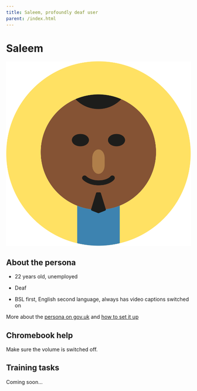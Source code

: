 ```yaml
---
title: Saleem, profoundly deaf user
parent: /index.html
---
```


# Saleem

<div><img src="../images/persona-avatars/saleem.png" class="profile" alt="" /></div>


## About the persona

* 22 years old, unemployed

* Deaf

* BSL first, English second language, always has video captions switched on

More about the [persona on gov.uk](https://www.gov.uk/government/publications/understanding-disabilities-and-impairments-user-profiles/saleem-profoundly-deaf-user) and [how to set it up](../setup/chromebook.html#saleem)


## Chromebook help

Make sure the volume is switched off.


## Training tasks

Coming soon...
